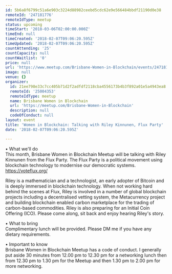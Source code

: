 ```yaml
---
id: 5b6a8f6799c51a6e903c3224d88982ceebd5cdc62e9e566484bbdf21190d0e38
remoteId: '247181776'
remoteIdType: meetup
status: upcoming
timeStart: '2018-03-06T02:00:00.000Z'
timeEnd: null
timeCreated: '2018-02-07T09:06:20.595Z'
timeUpdated: '2018-02-07T09:06:20.595Z'
countAttending: '25'
countCapacity: null
countWaitlist: '0'
price: null
url: 'https://www.meetup.com/Brisbane-Women-in-Blockchain/events/247181776/'
image: null
venue: {}
organizer:
  id: 21ee798e33c7cc405b71d2f2adfdf2118cba4556173b4b3f892a01e5a4943ea8
  remoteId: '25004353'
  remoteIdType: meetup
  name: Brisbane Women in Blockchain
  url: 'https://meetup.com/Brisbane-Women-in-Blockchain'
  description: null
  codeOfConduct: null
layout: event
title: 'Women in Blockchain: Talking with Riley Kinnunen, Flux Party'
date: '2018-02-07T09:06:20.595Z'

---
```

<p>• What we'll do<br/>This month, Brisbane Women in Blockchain Meetup will be talking with Riley Kinnunen from the Flux Party. The Flux Party is a political movement using blockchain technology to modernise our democratic systems. <a href="https://voteflux.org/" class="linkified">https://voteflux.org/</a></p> <p>Riley is a mathematician and a technologist, an early adopter of Bitcoin and is deeply immersed in blockchain technology. When not working hard behind the scenes at Flux, Riley is involved in a number of global blockchain projects including a decentralised vetting system, the Metacurrency project and building blockchain enabled carbon marketplace for the trading of carbon-based commodities. Riley is also preparing for an Initial Coin Offering (ICO). Please come along, sit back and enjoy hearing Riley's story.</p> <p>• What to bring<br/>Complimentary lunch will be provided. Please DM me if you have any dietary requirements.</p> <p>• Important to know<br/>Brisbane Women in Blockchain Meetup has a code of conduct. I generally put aside 30 minutes from 12.00 pm to 12.30 pm for a networking lunch then from 12.30 pm to 1.30 pm for the Meetup and then 1.30 pm to 2.00 pm for more networking.</p>
